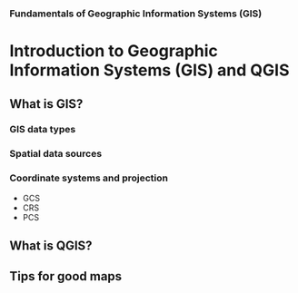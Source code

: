### Fundamentals of Geographic Information Systems (GIS)

# Introduction to Geographic Information Systems (GIS) and QGIS

## What is GIS?

### GIS data types
### Spatial data sources
### Coordinate systems and projection
- GCS
- CRS
- PCS

## What is QGIS?

## Tips for good maps


<!--stackedit_data:
eyJoaXN0b3J5IjpbODI4MjEwNTQ4LDEyOTA3OTkwMSwtMjA4OD
c0NjYxMl19
-->